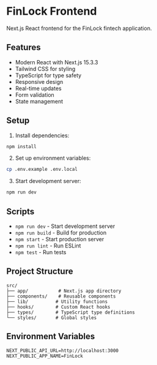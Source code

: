 # FinLock Frontend

Next.js React frontend for the FinLock fintech application.

## Features

- Modern React with Next.js 15.3.3
- Tailwind CSS for styling
- TypeScript for type safety
- Responsive design
- Real-time updates
- Form validation
- State management

## Setup

1. Install dependencies:
```bash
npm install
```

2. Set up environment variables:
```bash
cp .env.example .env.local
```

3. Start development server:
```bash
npm run dev
```

## Scripts

- `npm run dev` - Start development server
- `npm run build` - Build for production
- `npm start` - Start production server
- `npm run lint` - Run ESLint
- `npm test` - Run tests

## Project Structure

```
src/
├── app/           # Next.js app directory
├── components/    # Reusable components
├── lib/          # Utility functions
├── hooks/        # Custom React hooks
├── types/        # TypeScript type definitions
└── styles/       # Global styles
```

## Environment Variables

```env
NEXT_PUBLIC_API_URL=http://localhost:3000
NEXT_PUBLIC_APP_NAME=FinLock
```
